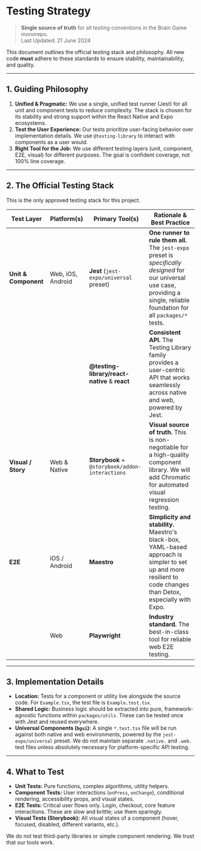 # Testing Strategy

> **Single source of truth** for all testing conventions in the Brain Game monorepo.  
> Last Updated: 21 June 2024

This document outlines the official testing stack and philosophy. All new code **must** adhere to these standards to ensure stability, maintainability, and quality.

---

## 1. Guiding Philosophy

1.  **Unified & Pragmatic:** We use a single, unified test runner (Jest) for all unit and component tests to reduce complexity. The stack is chosen for its stability and strong support within the React Native and Expo ecosystems.
2.  **Test the User Experience:** Our tests prioritize user-facing behavior over implementation details. We use `@testing-library` to interact with components as a user would.
3.  **Right Tool for the Job:** We use different testing layers (unit, component, E2E, visual) for different purposes. The goal is confident coverage, not 100% line coverage.

---

## 2. The Official Testing Stack

This is the only approved testing stack for this project.

| Test Layer         | Platform(s)        | Primary Tool(s)                                   | Rationale & Best Practice                                                               |
| ------------------ | ------------------ | ------------------------------------------------- | --------------------------------------------------------------------------------------- |
| **Unit & Component** | Web, iOS, Android  | **Jest** (`jest-expo/universal` preset)           | **One runner to rule them all.** The `jest-expo` preset is *specifically designed* for our universal use case, providing a single, reliable foundation for all `packages/*` tests. |
|                    |                    | **@testing-library/react-native** & **react**     | **Consistent API.** The Testing Library family provides a user-centric API that works seamlessly across native and web, powered by Jest. |
| **Visual / Story**   | Web & Native       | **Storybook** + `@storybook/addon-interactions` | **Visual source of truth.** This is non-negotiable for a high-quality component library. We will add Chromatic for automated visual regression testing. |
| **E2E**              | iOS / Android      | **Maestro**                                       | **Simplicity and stability.** Maestro's black-box, YAML-based approach is simpler to set up and more resilient to code changes than Detox, especially with Expo. |
|                    | Web                | **Playwright**                                    | **Industry standard.** The best-in-class tool for reliable web E2E testing. |

---

## 3. Implementation Details

-   **Location:** Tests for a component or utility live alongside the source code. For `Example.tsx`, the test file is `Example.test.tsx`.
-   **Shared Logic:** Business logic should be extracted into pure, framework-agnostic functions within `packages/utils`. These can be tested once with Jest and reused everywhere.
-   **Universal Components (`bgui`):** A single `*.test.tsx` file will be run against both native and web environments, powered by the `jest-expo/universal` preset. We do not maintain separate `.native.` and `.web.` test files unless absolutely necessary for platform-specific API testing.

---

## 4. What to Test

-   **Unit Tests:** Pure functions, complex algorithms, utility helpers.
-   **Component Tests:** User interactions (`onPress`, `onChange`), conditional rendering, accessibility props, and visual states.
-   **E2E Tests:** Critical user flows only. Login, checkout, core feature interactions. These are slow and brittle; use them sparingly.
-   **Visual Tests (Storybook):** All visual states of a component (hover, focused, disabled, different variants, etc.).

We do not test third-party libraries or simple component rendering. We trust that our tools work. 